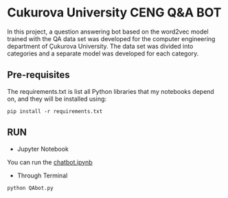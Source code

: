 # Cukurova University CENG Q&A BOT
In this project, a question answering bot based on the word2vec model trained with the QA data set was developed for the computer engineering department of Çukurova University. The data set was divided into categories and a separate model was developed for each category.
## Pre-requisites
The requirements.txt is list all Python libraries that my notebooks depend on, and they will be installed using:
```
pip install -r requirements.txt

```
## RUN
* Jupyter Notebook

You can run the [chatbot.ipynb](https://github.com/tutenstein/Cova_bot/blob/main/Demo.ipynb)
* Through Terminal
```
python QAbot.py
```

